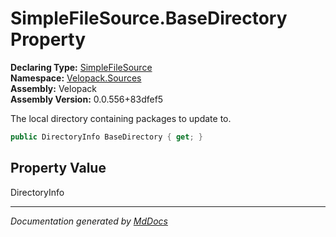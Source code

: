 ﻿<!--  
  <auto-generated>   
    The contents of this file were generated by a tool.  
    Changes to this file may be list if the file is regenerated  
  </auto-generated>   
-->

# SimpleFileSource.BaseDirectory Property

**Declaring Type:** [SimpleFileSource](../index.md)  
**Namespace:** [Velopack.Sources](../../index.md)  
**Assembly:** Velopack  
**Assembly Version:** 0.0.556+83dfef5

 The local directory containing packages to update to. 

```csharp
public DirectoryInfo BaseDirectory { get; }
```

## Property Value

DirectoryInfo

___

*Documentation generated by [MdDocs](https://github.com/ap0llo/mddocs)*
